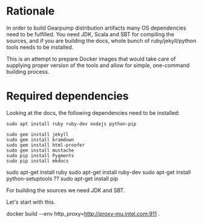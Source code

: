 # Rationale

In order to build Gearpump distribution artifacts many OS dependencies need to be fulfilled. 
You need JDK, Scala and SBT for compiling the sources, and if you are building the docs, whole bunch of ruby/jekyll/python tools needs to be installed.

This is an attempt to prepare Docker images that would take care of supplying proper version of the tools and allow for simple, one-command building process.


# Required dependencies
Looking at the docs, the following dependencies need to be installed:

```
sudo apt install ruby ruby-dev nodejs python-pip 

sudo gem install jekyll 
sudo gem install kramdown 
sudo gem install html-proofer 
sudo gem install mustache
sudo pip install Pygments
sudo pip install mkdocs
```

sudo apt-get install ruby
sudo apt-get install ruby-dev
sudo apt-get install python-setuptools ??
sudo apt-get install pip

For building the sources we need JDK and SBT.

Let's start with this.


docker build --env http_proxy=http://proxy-mu.intel.com:911 .
